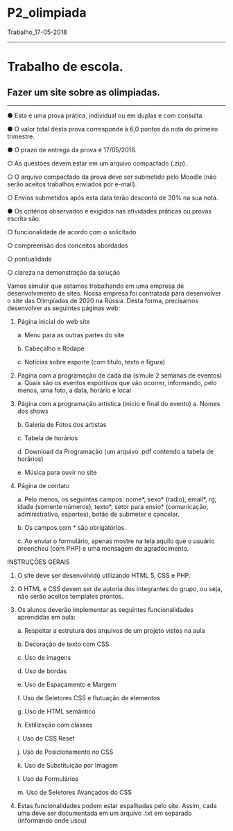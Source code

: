 # P2_olimpiada
Trabalho_17-05-2018

<hr>

<h1>Trabalho de escola.</h1>

<h2>Fazer um site sobre as olimpiadas.</h2>
<hr>
● Esta é uma prova prática, individual ou em duplas e com consulta.

● O valor total desta prova corresponde à 6,0 pontos da nota do primeiro trimestre.

● O prazo de entrega da prova é 17/05/2018.

  ○ As questões devem estar em um arquivo compactado (.zip).
  
  ○ O arquivo compactado da prova deve ser submetido pelo Moodle (não serão aceitos trabalhos enviados por e-mail).
  
  ○ Envios submetidos após esta data terão desconto de 30% na sua nota.
  
  
● Os critérios observados e exigidos nas atividades práticas ou provas escrita são:

  ○ funcionalidade de acordo com o solicitado
  
  ○ compreensão dos conceitos abordados
  
  ○ pontualidade
  
  ○ clareza na demonstração da solução

Vamos simular que estamos trabalhando em uma empresa de desenvolvimento de sites. Nossa empresa foi contratada para desenvolver o site das Olimpíadas de 2020 na Rússia. Desta forma, precisamos desenvolver as seguintes páginas web:

1) Página inicial do web site

    a. Menu para as outras partes do site 

    b. Cabeçalho e Rodapé 

    c. Notícias sobre esporte (com título, texto e figura)

2) Página com a programação de cada dia (simule 2 semanas de eventos)
a. Quais são os eventos esportivos que vão ocorrer, informando, pelo menos, uma foto, a data, horário e local

3) Página com a programação artística (início e final do evento)
    a. Nomes dos shows 

    b. Galeria de Fotos dos artistas 

    c. Tabela de horários 

    d. Download da Programação (um arquivo .pdf contendo a tabela de horários) 

    e. Música para ouvir no site

4) Página de contato

    a. Pelo menos, os seguintes campos: nome*, sexo* (radio), email*, rg, idade (somente números), texto*, setor para envio*  (comunicação, administrativo, esportes), botão de submeter e cancelar.

    b. Os campos com * são obrigatórios.

    c. Ao enviar o formulário, apenas mostre na tela aquilo que o usuário preencheu (com PHP) e uma mensagem de agradecimento.

INSTRUÇÕES GERAIS

1. O site deve ser desenvolvido utilizando HTML 5, CSS e PHP. 

2. O HTML e CSS devem ser de autoria dos integrantes do grupo, ou seja, não serão aceitos templates prontos. 

3. Os alunos deverão implementar as seguintes funcionalidades aprendidas em aula:

    a. Respeitar a estrutura dos arquivos de um projeto vistos na aula 

    b. Decoração de texto com CSS 

    c. Uso de imagens 

    d. Uso de bordas 

    e. Uso de Espaçamento e Margem 

    f. Uso de Seletores CSS e flutuação de elementos 

    g. Uso de HTML semântico 

    h. Estilização com classes 

    i. Uso de CSS Reset 

    j. Uso de Posicionamento no CSS 

    k. Uso de Substituição por Imagem 

    l. Uso de Formulários 

    m. Uso de Seletores Avançados do CSS 

4. Estas funcionalidades podem estar espalhadas pelo site. Assim, cada uma deve ser documentada em um arquivo .txt em separado (informando onde usou)
